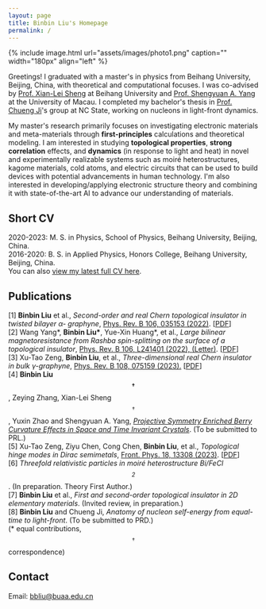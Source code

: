 ```yaml
---
layout: page
title: Binbin Liu's Homepage
permalink: /
---
```

{% include image.html url="assets/images/photo1.png" caption="" width="180px"  align="left" %}
<!--<h1 class="center">Binbin LIU</h1> -->

Greetings! I graduated with a master's in physics from Beihang University, Beijing, China, with theoretical and computational focuses. I was co-advised by [Prof. Xian-Lei Sheng](https://scholar.google.com/citations?user=MDetOEgAAAAJ) at Beihang University and [Prof. Shengyuan A. Yang](https://scholar.google.com/citations?user=Q-eIAcIAAAAJ) at the University of Macau. I completed my bachelor's thesis in [Prof. Chueng Ji](https://inspirehep.net/authors/1004349)'s group at NC State, working on nucleons in light-front dynamics.

My master's research primarily focuses on investigating electronic materials and meta-materials through **first-principles** calculations and theoretical modeling. I am interested in studying **topological properties**, **strong correlation** effects, and **dynamics** (in response to light and heat) in novel and experimentally realizable systems such as moiré heterostructures, kagome materials, cold atoms, and electric circuits that can be used to build devices with potential advancements in human technology. I'm also interested in developing/applying electronic structure theory and combining it with state-of-the-art AI to advance our understanding of materials.


<!--development and use of computational methods combining electronic structure and many-body approaches for explaining and predicting properties of materials with strong electronic correlations, and a strong research agenda in the field of quantum materials.-->
 
## Short CV
2020-2023: M. S. in Physics, School of Physics, Beihang University, Beijing, China. <br />
2016-2020: B. S. in Applied Physics, Honors College, Beihang University, Beijing, China. <br />
You can also [view my latest full CV here](assets/CV_BinBin_Liu.pdf).


## Publications
[1] **Binbin Liu** et al., _Second-order and real Chern topological insulator in twisted bilayer α-
graphyne_, [Phys. Rev. B 106, 035153 (2022)](https://journals.aps.org/prb/abstract/10.1103/PhysRevB.106.035153). [[PDF](https://arxiv.org/pdf/2208.00115.pdf)]<br />
[2] Wang Yang\*, **Binbin Liu\***, Yue-Xin Huang\*, et al., _Large bilinear magnetoresistance from Rashba spin-splitting on the surface of a topological insulator_, [Phys. Rev. B 106, L241401 (2022), (Letter)](https://journals.aps.org/prb/abstract/10.1103/PhysRevB.106.L241401). [[PDF](https://arxiv.org/pdf/2209.07666.pdf)] <br />
[3] Xu-Tao Zeng, **Binbin Liu**, et al., _Three-dimensional real Chern insulator in bulk γ-graphyne_, [Phys. Rev. B 108, 075159 (2023).](https://journals.aps.org/prb/abstract/10.1103/PhysRevB.108.075159) [[PDF](https://arxiv.org/pdf/2302.13090.pdf)]<br />
[4] **Binbin Liu$$^†$$**, Zeying Zhang, Xian-Lei Sheng$$^†$$, Yuxin Zhao and Shengyuan A. Yang, [_Projective Symmetry Enriched Berry Curvature Effects in Space and Time Invariant Crystals_](/ResearchHighlights/#noncenter). (To be submitted to PRL.)  <br />
[5] Xu-Tao Zeng, Ziyu Chen, Cong Chen, **Binbin Liu**, et al., _Topological hinge modes in Dirac semimetals_, [Front. Phys. 18, 13308 (2023)](https://link.springer.com/article/10.1007/s11467-022-1221-y). [[PDF](https://arxiv.org/pdf/2203.05168.pdf)]<br />
[6] _Threefold relativistic particles in moiré heterostructure Bi/FeCl$$_{2}$$_. (In preparation. Theory First Author.)<br />
[7] **Binbin Liu** et al., _First and second-order topological insulator in 2D elementary materials_.
(Invited review, in preparation.) <br />
[8] **Binbin Liu** and Chueng Ji, _Anatomy of nucleon self-energy from equal-time to light-front_.
(To be submitted to PRD.) <br />
(* equal contributions, $$^†$$correspondence) <br />


## Contact
Email: [bbliu@buaa.edu.cn]


<!-- 
Binbin LIU, Beihang University <br />
[Yavin] <br />-->
[Yavin]: https://en.wikipedia.org/wiki/Yavin

[bbliu@buaa.edu.cn]: mailto:bbliu@buaa.edu.cn
